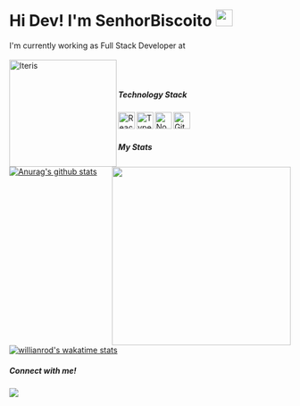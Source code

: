 # Hi Dev! I'm SenhorBiscoito <img src="https://raw.githubusercontent.com/MartinHeinz/MartinHeinz/master/wave.gif" width="30px">

I'm currently working as Full Stack Developer at
<br/><br/>
[<img align="left" alt="Iteris" src="https://www.iteris.com.br/Iteris.Site.Cms.Theme/img/logo.svg" width="192px">](https://www.iteris.com.br)
<br/><br/>

##### Technology Stack

[<img align="left" alt="React" width="30px" src="https://cdn.discordapp.com/emojis/805913808542892093.png?v=1" />](https://pt-br.reactjs.org)
[<img align="left" alt="Typescript" width="30px" src="https://cdn.discordapp.com/emojis/805913809108860978.png?v=1" />](https://www.typescriptlang.org/)
[<img align="left" alt="Nodejs" width="30px" src="https://cdn.discordapp.com/emojis/805913808677503046.png?v=1" />](https://nodejs.org/en/)
[<img align="left" alt="Github" width="30px" src="https://cdn.discordapp.com/emojis/805913808848683028.png?v=1" />](https://github.com/)



<br/><br/>

##### My Stats

<img align="right" src="https://i.ibb.co/djG9PFq/dev.gif" height="320px">

[![Anurag's github stats](https://github-readme-stats.vercel.app/api?username=SenhorBiscoito)](https://github.com/anuraghazra/github-readme-stats)

[![willianrod's wakatime stats](https://github-readme-stats.vercel.app/api/wakatime?username=SenhorBiscoito&theme=graywhite&layout=compact)](https://github.com/anuraghazra/github-readme-stats)

##### Connect with me!

[<img align="left" src="https://img.shields.io/badge/LinkedIn-0077B5?style=for-the-badge&logo=linkedin&logoColor=white">](https://www.linkedin.com/in/mirandajean)
<br/><br/>
